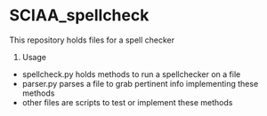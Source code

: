 # SCIAA_spellcheck
This repository holds files for a spell checker

1. Usage
  + spellcheck.py holds methods to run a spellchecker on a file
  + parser.py parses a file to grab pertinent info
implementing these methods
  + other files are scripts to test or implement these methods
